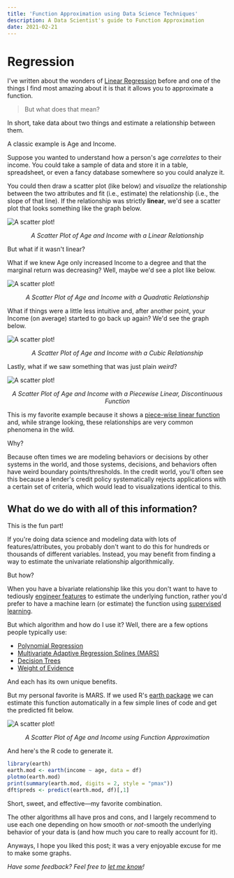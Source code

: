 ```yaml
---
title: 'Function Approximation using Data Science Techniques'
description: A Data Scientist's guide to Function Approximation
date: 2021-02-21
---
```


# Regression

I've written about the wonders of [Linear Regression](https://franciscojavierarceo.github.io/post/ordinary-least-squares) before and one of the things I find most amazing about it is that it allows you to approximate a function.

> But what does that mean?

In short, take data about two things and estimate a relationship between them.

A classic example is Age and Income. 

Suppose you wanted to understand how a person's age *correlates* to their income. You could take a sample of data and store it in a table, spreadsheet, or even a fancy database somewhere so you could analyze it.

You could then draw a scatter plot (like below) and *visualize* the relationship between the two attributes and fit (i.e., estimate) the relationship (i.e., the slope of that line). If the relationship was strictly **linear**, we'd see a scatter plot that looks something like the graph below.

![A scatter plot!](scatterplot.png)
<p align="center" style="padding:0"><i>A Scatter Plot of Age and Income with a Linear Relationship</i></p>

But what if it wasn't linear?

What if we knew Age only increased Income to a degree and that the marginal return was decreasing? Well, maybe we'd see a plot like below.

![A scatter plot!](income_age_squared.jpeg)
<p align="center" style="padding:0"><i>A Scatter Plot of Age and Income with a Quadratic Relationship</i></p>

What if things were a little less intuitive and, after another point, your Income (on average) started to go back up again? We'd see the graph below.

![A scatter plot!](income_age_cubic.jpeg)
<p align="center" style="padding:0"><i>A Scatter Plot of Age and Income with a Cubic Relationship</i></p>

Lastly, what if we saw something that was just plain *weird*?

![A scatter plot!](income_age_weird.jpeg)
<p align="center" style="padding:0"><i>A Scatter Plot of Age and Income with a Piecewise Linear, Discontinuous Function</i></p>

This is my favorite example because it shows a [piece-wise linear function](https://en.wikipedia.org/wiki/Piecewise_linear_function) and, while strange looking, these relationships are very common phenomena in the wild.

Why?

Because often times we are modeling behaviors or decisions by other systems in the world, and those systems, decisions, and behaviors often have weird boundary points/thresholds. In the credit world, you'll often see this because a lender's credit policy systematically rejects applications with a certain set of criteria, which would lead to visualizations identical to this.

## What do we do with all of this information?

This is the fun part! 

If you're doing data science and modeling data with lots of features/attributes, you probably don't want to do this for hundreds or thousands of different variables. Instead, you may benefit from finding a way to estimate the univariate relationship algorithmically. 

But how?

When you have a bivariate relationship like this you don't want to have to tediously [engineer features](https://en.wikipedia.org/wiki/Feature_engineering) to estimate the underlying function, rather you'd prefer to have a machine learn (or estimate) the function using [supervised learning](https://en.wikipedia.org/wiki/Supervised_learning).

But which algorithm and how do I use it? Well, there are a few options people typically use:

- [Polynomial Regression](https://en.wikipedia.org/wiki/Polynomial_regression)
- [Multivariate Adaptive Regression Splines (MARS)](https://en.wikipedia.org/wiki/Multivariate_adaptive_regression_spline)
- [Decision Trees](https://en.wikipedia.org/wiki/Decision_tree_learning)
- [Weight of Evidence](https://documentation.sas.com/?cdcId=pgmsascdc&cdcVersion=9.4_3.3&docsetId=casstat&docsetTarget=casstat_binning_details03.htm&locale=en)

And each has its own unique benefits.

But my personal favorite is MARS. If we used R's [earth package](https://cran.r-project.org/web/packages/earth/earth.pdf) we can estimate this function automatically in a few simple lines of code and get the predicted fit below.

![A scatter plot!](income_age_mars.jpeg)
<p align="center" style="padding:0"><i>A Scatter Plot of Age and Income using Function Approximation</i></p>

And here's the R code to generate it.

```R
library(earth)
earth.mod <- earth(income ~ age, data = df)
plotmo(earth.mod)
print(summary(earth.mod, digits = 2, style = "pmax"))
dft$preds <- predict(earth.mod, df)[,1]
```

Short, sweet, and effective—my favorite combination. 

The other algorithms all have pros and cons, and I largely recommend to use each one depending on how smooth or *not*-smooth the underlying behavior of your data is (and how much you care to really account for it). 

Anyways, I hope you liked this post; it was a very enjoyable excuse for me to make some graphs.

*Have some feedback? Feel free to [let me know](https://twitter.com/franciscojarceo)!*